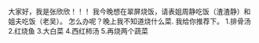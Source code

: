 大家好，我是张欣欣！！！
我今晚想在翠屏烧饭，请表姐周静吃饭（渣渣静）和姐夫吃饭（老吴）。
怎么办呢？晚上我不知道烧什么菜.
我给你推荐下。
1.排骨汤
2.红烧鱼
3.大白菜
4.西红柿汤
5.再烧两个蔬菜
